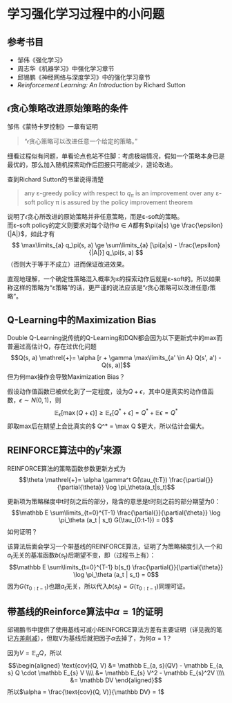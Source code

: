 # 学习强化学习过程中的小问题


## 参考书目

* 邹伟《强化学习》
* 周志华《机器学习》中强化学习章节
* 邱锡鹏《神经网络与深度学习》中的强化学习章节
* *Reinforcement Learning: An Introduction* by Richard Sutton


## 𝜖贪心策略改进原始策略的条件


邹伟《蒙特卡罗控制》一章有证明

> “𝜖贪心策略可以改进任意一个给定的策略。”

细看过程似有问题，单看论点也站不住脚：考虑极端情况，假如一个策略本身已是最优的，那么加入随机探索动作后回报只可能减少，遑论改进。


查到Richard Sutton的书里说得清楚

> any ε-greedy policy with respect to $q_\pi$ is an improvement over any ε-soft policy π is assured by the policy improvement theorem


说明了𝜖贪心所改进的原始策略并非任意策略，而是ε-soft的策略。  
而ε-soft policy的定义则要求对每个动作$a \in A$都有$\pi(a|s) \ge \frac{\epsilon}{|A|}$，如此才有
$$ \max\limits_{a} q_\pi(s, a) \ge \sum\limits_{a} [\pi(a|s) - \frac{\epsilon}{|A|}] q_\pi(s, a) $$
（否则大于等于不成立）进而保证改进效果。


直观地理解，一个确定性策略混入概率为ε的探索动作后就是ε-soft的。所以如果称这样的策略为“ε策略”的话，更严谨的说法应该是“𝜖贪心策略可以改进任意𝜖策略”。

## Q-Learning中的Maximization Bias


Double Q-Learning说传统的Q-Learning和DQN都会因为以下更新式中的max而普遍过高估计Q，存在过优化问题
$$Q(s, a) \mathrel{+}= \alpha [r + \gamma \max\limits_{a' \in A} Q(s', a') - Q(s, a)]$$
但为何max操作会导致Maximization Bias？


假设动作值函数已被优化到了一定程度，设为$Q + \epsilon$，其中Q是真实的动作值函数，$\epsilon \sim N(0, 1)$，则
$$\mathbb E_\epsilon[ \max (Q + \epsilon) ] \ge \mathbb E_\epsilon[ Q^* + \epsilon ] = Q^* + \mathbb E\epsilon = Q^* $$
即取max后在期望上会比真实的$ Q^* = \max Q $更大，所以估计会偏大。

## REINFORCE算法中的$\gamma^t$来源


REINFORCE算法的策略函数参数更新方式为
$$\theta \mathrel{+}= \alpha \gamma^t G(\tau_{t:T}) \frac{\partial{}}{\partial{\theta}} \log \pi_\theta(a_t|s_t)$$

更新项为策略梯度中t时刻之后的部分，隐含的意思是t时刻之前的部分期望为0：
$$\mathbb E \sum\limits_{t=0}^{T-1} \frac{\partial{}}{\partial{\theta}} \log \pi_\theta (a_t | s_t) G(\tau_{0:t-1}) = 0$$
如何证明？


该算法后面会学习一个带基线的REINFORCE算法，证明了为策略梯度引入一个和$a_t$无关的基准函数$b(s_t)$后期望不变，即（过程书上有）：
$$\mathbb E \sum\limits_{t=0}^{T-1} b(s_t) \frac{\partial{}}{\partial{\theta}} \log \pi_\theta (a_t | s_t) = 0$$
因为$G(\tau_{0:t-1})$也跟$a_t$无关，所以代入$b(s_t) = G(\tau_{0:t-1})$同理可证。


## 带基线的Reinforce算法中$\alpha = 1$的证明


邱锡鹏书中提供了使用基线可减小REINFORCE算法方差有主要证明（详见我的笔记[方差削减](/wiki/variance-reduction.md)），但取V为基线后就把因子$\alpha$去掉了，为何$\alpha = 1$？


因为$V = \mathbb E_{a} Q$，所以
$$\begin{aligned}
\text{cov}(Q, V) &= \mathbb E_{a, s}(QV) - \mathbb E_{a, s} Q \cdot \mathbb E_{s} V \\\\
&= \mathbb E_{s} V^2 - \mathbb E_{s}^2V \\\\
&= \mathbb DV
\end{aligned}$$
所以$\alpha = \frac{\text{cov}(Q, V)}{\mathbb DV} = 1$
